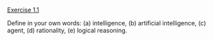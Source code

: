 [Exercise 1.1](1-1/)

Define in your own words: (a) intelligence, (b) artificial intelligence,
(c) agent, (d) rationality, (e) logical reasoning.
